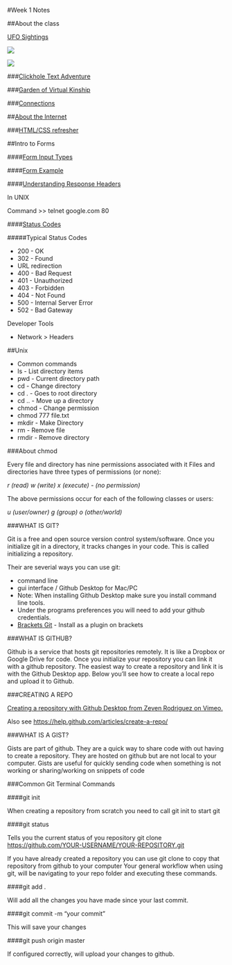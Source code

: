 #Week 1 Notes

##About the class

[UFO Sightings](https://www.behance.net/gallery/45901911/UFO-Sightings-in-last-10-yearsData-Vizualisation)

![](http://i.imgur.com/Wh2eWOp.png)

![](https://timothyks.files.wordpress.com/2016/12/boarderfixed-1900-2016-age-deaths-births.png?w=1684)

###[Clickhole Text Adventure](https://www.wired.com/2015/02/clickhole-skullshadow-island/)

###[Garden of Virtual Kinship](http://howlinwolves.com/projects/gardenofvirtualkinship.html)

###[Connections](http://howlinwolves.com/projects/connections.html)



##[About the Internet](https://github.com/zevenrodriguez/CIM593-693/blob/master/files/Intro%20to%20Web%20-%20Dynamic%20Data.pdf)

###[HTML/CSS refresher](https://github.com/zevenrodriguez/CIM593-693/tree/master/week1/examples/ResponsiveHtmlCss)

##Intro to Forms

####[Form Input Types](http://www.w3schools.com/html/html_form_input_types.asp)

####[Form Example](https://github.com/zevenrodriguez/CIM593-693/tree/master/week1/examples/form)

####[Understanding Response Headers](http://learn.onemonth.com/understanding-http-basics)

In UNIX

Command >> telnet google.com 80

####[Status Codes](https://en.wikipedia.org/wiki/List_of_HTTP_status_codes)

#####Typical Status Codes
* 200 - OK
* 302 - Found
 * URL redirection
* 400 - Bad Request
* 401 - Unauthorized
* 403 - Forbidden
* 404 - Not Found
* 500 - Internal Server Error
* 502 - Bad Gateway


Developer Tools
* Network > Headers


##Unix

* Common commands
 * ls - List directory items
 * pwd - Current directory path
 * cd - Change directory
 * cd . - Goes to root directory
 * cd .. - Move up a directory
 * chmod - Change permission
  * chmod 777 file.txt
 * mkdir <directory name> - Make Directory
 * rm <filename> - Remove file
 * rmdir <directory name> - Remove directory


###About chmod

Every file and directory has nine permissions associated with it Files and directories have three types of permissions (or none): 

_r (read) w (write) x (execute) - (no permission)_

The above permissions occur for each of the following classes or users: 

_u (user/owner) g (group) o (other/world)_


###WHAT IS GIT?

Git is a free and open source version control system/software. Once you initialize git in a directory, it tracks changes in your code. This is called initializing a repository.

Their are severial ways you can use git:

* command line
* gui interface / Github Desktop for Mac/PC
 * Note: When installing Github Desktop make sure you install command line tools.
 * Under the programs preferences you will need to add your github credentials.
* [Brackets Git](https://github.com/zaggino/brackets-git) - Install as a plugin on brackets

###WHAT IS GITHUB?

Github is a service that hosts git repositories remotely. It is like a Dropbox or Google Drive for code. Once you initialize your repository you can link it with a github repository. The easiest way to create a repository and link it is with the Github Desktop app. Below you’ll see how to create a local repo and upload it to Github.

###CREATING A REPO

[Creating a repository with Github Desktop from Zeven Rodriguez on Vimeo.](https://vimeo.com/179796579 )

Also see https://help.github.com/articles/create-a-repo/

###WHAT IS A GIST?

Gists are part of github. They are a quick way to share code with out having to create a repository. They are hosted on github but are not local to your computer. Gists are useful for quickly sending code when something is not working or sharing/working on snippets of code


###Common Git Terminal Commands

####git init

When creating a repository from scratch you need to call git init to start git

####git status

Tells you the current status of you repository
git clone https://github.com/YOUR-USERNAME/YOUR-REPOSITORY.git

If you have already created a repository you can use git clone to copy that repository from github to your computer
Your general workflow when using git, will be navigating to your repo folder and executing these commands.

####git add .

Will add all the changes you have made since your last commit.

####git commit -m “your commit”

This will save your changes

####git push origin master

If configured correctly, will upload your changes to github.

